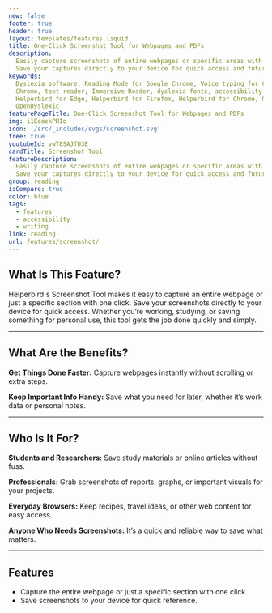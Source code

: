 ```yaml
---
new: false
footer: true
header: true
layout: templates/features.liquid
title: One-Click Screenshot Tool for Webpages and PDFs
description:
  Easily capture screenshots of entire webpages or specific areas with Helperbird's Screenshot Tool.
  Save your captures directly to your device for quick access and future reference.
keywords:
  Dyslexia software, Reading Mode for Google Chrome, Voice typing for Chrome, Text to speech for
  Chrome, text reader, Immersive Reader, dyslexia fonts, accessibility software, dyslexia software,
  Helperbird for Edge, Helperbird for Firefox, Helperbird for Chrome, Opendyslexic for Chrome,
  OpenDyslexic
featurePageTitle: One-Click Screenshot Tool for Webpages and PDFs
img: i1EeaekPHIo
icon: '/src/_includes/svgs/screenshot.svg'
free: true
youtubeId: vwT8SAJfU3E
cardTitle: Screenshot Tool
featureDescription:
  Easily capture screenshots of entire webpages or specific areas with Helperbird's Screenshot Tool.
  Save your captures directly to your device for quick access and future reference.
group: reading
isCompare: true 
color: blue
tags:
  - features
  - accessibility
  - writing
link: reading
url: features/screenshot/
---
```



## What Is This Feature?

Helperbird's Screenshot Tool makes it easy to capture an entire webpage or just a specific section with one click. Save your screenshots directly to your device for quick access. Whether you’re working, studying, or saving something for personal use, this tool gets the job done quickly and simply.

---

## What Are the Benefits?

**Get Things Done Faster:** Capture webpages instantly without scrolling or extra steps.   

**Keep Important Info Handy:** Save what you need for later, whether it’s work data or personal notes.  

---

## Who Is It For?


**Students and Researchers:** Save study materials or online articles without fuss.  

**Professionals:** Grab screenshots of reports, graphs, or important visuals for your projects.  

**Everyday Browsers:** Keep recipes, travel ideas, or other web content for easy access.  

**Anyone Who Needs Screenshots:** It’s a quick and reliable way to save what matters.  

---

## Features

- Capture the entire webpage or just a specific section with one click.  
- Save screenshots to your device for quick reference.  
